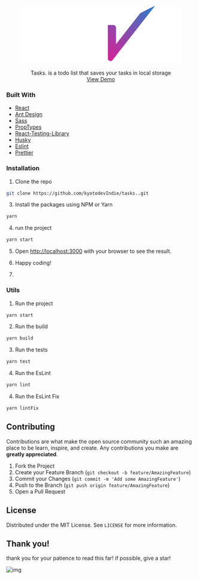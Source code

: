  <p align="center">
 <a href="https://github.com/kyotodevindie">
    <img src="/src/assets/logo.svg" alt="Logo" >
  </a>
</p>
  <p align="center">
    Tasks. is a todo list that saves your tasks in local storage
    <br />
    <a href="https://vialaser-challenge.vercel.app/">View Demo</a>
</p>

<!-- Prints -->

### Built With

- [React](https://pt-br.reactjs.org/)
- [Ant Design](https://ant.design/)
- [Sass](https://sass-lang.com/)
- [PropTypes](https://www.npmjs.com/package/prop-types)
- [React-Testing-Library](https://testing-library.com/docs/react-testing-library/intro/)
- [Husky](https://www.npmjs.com/package/husky)
- [Eslint](https://eslint.org/)
- [Prettier](https://prettier.io/)

### Installation

1. Clone the repo

```sh
git clone https://github.com/kyotodevIndie/tasks..git
```

3. Install the packages using NPM or Yarn

```sh
yarn
```
4. run the project

```sh
yarn start
```

5. Open [http://localhost:3000](http://localhost:3000) with your browser to see the result.

6. Happy coding!
7. 
### Utils

1. Run the project
```sh
yarn start
```
2. Run the build
```sh
yarn build
```
3. Run the tests
```sh
yarn test
```
4. Run the EsLint 
```sh
yarn lint
```
4. Run the EsLint Fix
```sh
yarn lintFix
```


## Contributing

Contributions are what make the open source community such an amazing place to be learn, inspire, and create. Any contributions you make are **greatly appreciated**.

1. Fork the Project
2. Create your Feature Branch (`git checkout -b feature/AmazingFeature`)
3. Commit your Changes (`git commit -m 'Add some AmazingFeature'`)
4. Push to the Branch (`git push origin feature/AmazingFeature`)
5. Open a Pull Request

<!-- LICENSE -->

## License

Distributed under the MIT License. See `LICENSE` for more information.

## Thank you!

   <p> 
    thank you for your patience to read this far! if possible, give a star!
   </p> 
   <img src="https://lh3.googleusercontent.com/pw/ACtC-3f0oIHIN5_S0Z72L0b3XQSkL9or6r0pgoyhyugqOA02f8lv1MaYY4aucAd1jTGbWl8-4mPviLlDiIN7frgGYWldM3x45yfi7BxCkfMFUm7NnClHQRIRw5QLFco123lsR0Kyp-uFuDdD9ZBVnqwxTywp=s512-no?authuser=0" alt="img" width="150" height="150">
